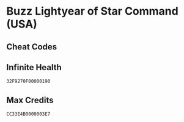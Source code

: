 # Buzz Lightyear of Star Command (USA)

## Cheat Codes

## Infinite Health

```
32F9270F00000190

```

## Max Credits

```
CC33E4B0000003E7

```

